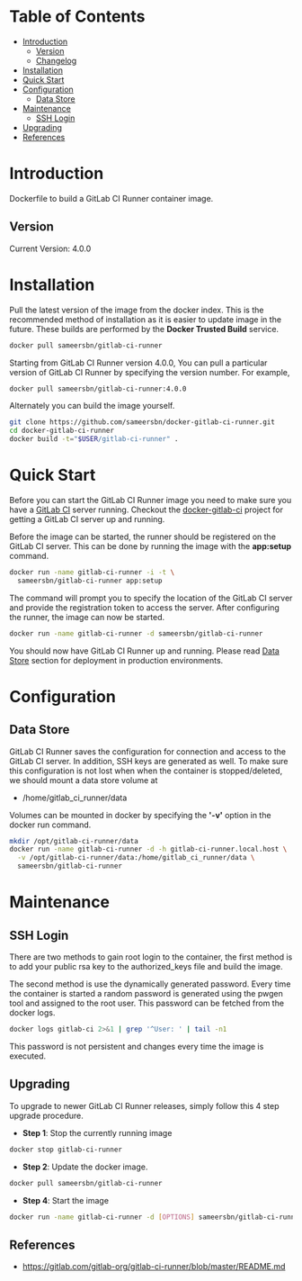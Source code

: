 # Table of Contents
- [Introduction](#introduction)
    - [Version](#version)
    - [Changelog](Changelog.md)
- [Installation](#installation)
- [Quick Start](#quick-start)
- [Configuration](#configuration)
    - [Data Store](#data-store)
- [Maintenance](#maintenance)
    - [SSH Login](#ssh-login)
- [Upgrading](#upgrading)
- [References](#references)

# Introduction
Dockerfile to build a GitLab CI Runner container image.

## Version
Current Version: 4.0.0

# Installation

Pull the latest version of the image from the docker index. This is the recommended method of installation as it is easier to update image in the future. These builds are performed by the **Docker Trusted Build** service.

```bash
docker pull sameersbn/gitlab-ci-runner
```

Starting from GitLab CI Runner version 4.0.0, You can pull a particular version of GitLab CI Runner by specifying the version number. For example,

```bash
docker pull sameersbn/gitlab-ci-runner:4.0.0
```

Alternately you can build the image yourself.

```bash
git clone https://github.com/sameersbn/docker-gitlab-ci-runner.git
cd docker-gitlab-ci-runner
docker build -t="$USER/gitlab-ci-runner" .
```

# Quick Start
Before you can start the GitLab CI Runner image you need to make sure you have a [GitLab CI](https://www.gitlab.com/gitlab-ci/) server running. Checkout the [docker-gitlab-ci](https://github.com/sameersbn/docker-gitlab-ci) project for getting a GitLab CI server up and running.

Before the image can be started, the runner should be registered on the GitLab CI server. This can be done by running the image with the **app:setup** command.

```bash
docker run -name gitlab-ci-runner -i -t \
  sameersbn/gitlab-ci-runner app:setup
```

The command will prompt you to specify the location of the GitLab CI server and provide the registration token to access the server. After configuring the runner, the image can now be started.

```bash
docker run -name gitlab-ci-runner -d sameersbn/gitlab-ci-runner
```

You should now have GitLab CI Runner up and running. Please read [Data Store](#data-store) section for deployment in production environments.

# Configuration

## Data Store
GitLab CI Runner saves the configuration for connection and access to the GitLab CI server. In addition, SSH keys are generated as well. To make sure this configuration is not lost when when the container is stopped/deleted, we should mount a data store volume at

* /home/gitlab_ci_runner/data

Volumes can be mounted in docker by specifying the **'-v'** option in the docker run command.

```bash
mkdir /opt/gitlab-ci-runner/data
docker run -name gitlab-ci-runner -d -h gitlab-ci-runner.local.host \
  -v /opt/gitlab-ci-runner/data:/home/gitlab_ci_runner/data \
  sameersbn/gitlab-ci-runner
```

# Maintenance

## SSH Login
There are two methods to gain root login to the container, the first method is to add your public rsa key to the authorized_keys file and build the image.

The second method is use the dynamically generated password. Every time the container is started a random password is generated using the pwgen tool and assigned to the root user. This password can be fetched from the docker logs.

```bash
docker logs gitlab-ci 2>&1 | grep '^User: ' | tail -n1
```

This password is not persistent and changes every time the image is executed.

## Upgrading

To upgrade to newer GitLab CI Runner releases, simply follow this 4 step upgrade procedure.

- **Step 1**: Stop the currently running image

```bash
docker stop gitlab-ci-runner
```

- **Step 2**: Update the docker image.

```bash
docker pull sameersbn/gitlab-ci-runner
```

- **Step 4**: Start the image

```bash
docker run -name gitlab-ci-runner -d [OPTIONS] sameersbn/gitlab-ci-runner
```


## References
  * https://gitlab.com/gitlab-org/gitlab-ci-runner/blob/master/README.md
